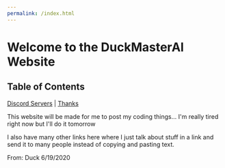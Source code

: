 ```yaml
---
permalink: /index.html
---
```

# Welcome to the DuckMasterAl Website
## Table of Contents
[Discord Servers](https://duckmasteral.github.io/discord) | [Thanks](https://duckmasteral.github.io/thanks)

This website will be made for me to post my coding things... I'm really tired right now but I'll do it tomorrow

I also have many other links here where I just talk about stuff in a link and send it to many people instead of copying and pasting text.

From: Duck 6/19/2020
